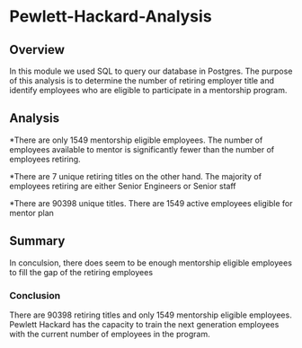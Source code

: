 # Pewlett-Hackard-Analysis

## Overview
In this module we used SQL to query our database in Postgres. The purpose of this analysis is to determine the number of retiring employer title and identify employees who are eligible to participate in a mentorship program. 

## Analysis

*There are only 1549 mentorship eligible employees. The number of employees available to mentor is significantly fewer than the number of employees retiring.

*There are 7 unique retiring titles on the other hand. The majority of employees retiring are either Senior Engineers or Senior staff

*There are 90398 unique titles. There are 1549 active employees eligible for mentor plan

## Summary

In conculsion, there does seem to be enough mentorship eligible employees to fill the gap of the retiring employees

### Conclusion
There are 90398 retiring titles and only 1549 mentorship eligible employees. Pewlett Hackard has the capacity to train the next generation employees with the current number of employees in the program.

